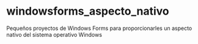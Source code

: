 # windowsforms_aspecto_nativo
Pequeños proyectos de Windows Forms para proporcionarles un aspecto nativo del sistema operativo Windows
